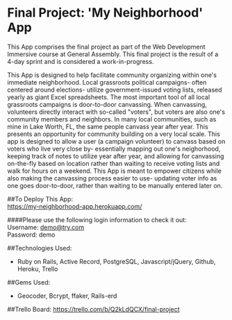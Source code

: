 # Final Project: 'My Neighborhood' App

This App comprises the final project as part of the Web Development Immersive course at General Assembly. This final project is the result of a 4-day sprint and is considered a work-in-progress.

This App is designed to help facilitate community organizing within one's immediate neighborhood. Local grassroots political campaigns- often centered around elections- utilize government-issued voting lists, released yearly as giant Excel spreadsheets. The most important tool of all local grassroots campaigns is door-to-door canvassing. When canvassing, volunteers directly interact with so-called "voters", but voters are also one's community members and neighbors. In many local communities, such as mine in Lake Worth, FL, the same people canvass year after year. This presents an opportunity for community building on a very local scale. This app is designed to allow a user (a campaign volunteer) to canvass based on voters who live very close by- essentially mapping out one's neighorhood, keeping track of notes to utilize year after year, and allowing for canvassing on-the-fly based on location rather than waiting to receive voting lists and walk for hours on a weekend. This App is meant to empower citizens while also making the canvassing process easier to use- updating voter info as one goes door-to-door, rather than waiting to be manually entered later on.

##To Deploy This App:<br />
https://my-neighborhood-app.herokuapp.com/


####Please use the following login information to check it out:<br />
Username: demo@try.com<br />
Password: demo


##Technologies Used:
* Ruby on Rails,
   Active Record,
   PostgreSQL,
   Javascript/jQuery,
   Github,
   Heroku,
   Trello


##Gems Used:
* Geocoder, Bcrypt, ffaker, Rails-erd


##Trello Board:
https://trello.com/b/Q2kLdQCX/final-project



